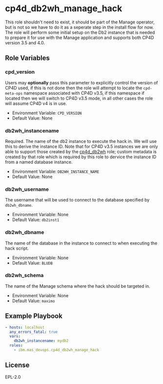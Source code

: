 cp4d_db2wh_manage_hack
======================

This role shouldn't need to exist, it should be part of the Manage operator, but is not so we have to do it as a seperate step in the install flow for now.  The role will perform some initial setup on the Db2 instance that is needed to prepare it for use with the Manage application and supports both CP4D version 3.5 and 4.0.

Role Variables
--------------
### cpd_version
Users may **optionally** pass this parameter to explicitly control the version of CP4D used, if this is not done then the role will attempt to locate the `cpd-meta-ops` namespace associated with CP4D v3.5, if this namespace if located then we will switch to CP4D v3.5 mode, in all other cases the role will assume CP4D v4 is in use.

- Environment Variable: `CPD_VERSION`
- Default Value: None

### db2wh_instancename
Required.  The name of the db2 instance to execute the hack in.  We will use this to derive the instance ID.  Note that for CP4D v3.5 instances we are only able to support those created by the [cp4d_db2wh](cp4d_db2wh.md) role; custom metadata is created by that role which is required by this role to dervice the instance ID from a named database instance.

- Environment Variable: `DB2WH_INSTANCE_NAME`
- Default Value: None

### db2wh_username
The username that will be used to connect to the database specified by `db2wh_dbname`.

- Environment Variable: None
- Default Value: `db2inst1`

### db2wh_dbname
The name of the database in the instance to connect to when executing the hack script.

- Environment Variable: None
- Default Value: `BLUDB`

### db2wh_schema
The name of the Manage schema where the hack should be targeted in.

- Environment Variable: None
- Default Value: `maximo`


Example Playbook
----------------

```yaml
- hosts: localhost
  any_errors_fatal: true
  vars:
    db2wh_instancename: mydb2
  roles:
    - ibm.mas_devops.cp4d_db2wh_manage_hack
```


License
-------

EPL-2.0
